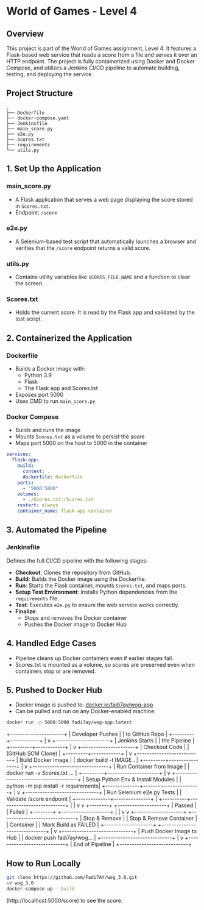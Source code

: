 # World of Games - Level 4

## Overview
This project is part of the World of Games assignment, Level 4. It features a Flask-based web service that reads a score from a file and serves it over an HTTP endpoint. 
The project is fully containerized using Docker and Docker Compose, and utilizes a Jenkins CI/CD pipeline to automate building, testing, and deploying the service.

## Project Structure
```
.
├── Dockerfile
├── docker-compose.yaml
├── Jenkinsfile
├── main_score.py
├── e2e.py
├── Scores.txt
├── requirements
└── utils.py
```

## 1. Set Up the Application

### main_score.py
- A Flask application that serves a web page displaying the score stored in `Scores.txt`.
- Endpoint: `/score`

### e2e.py
- A Selenium-based test script that automatically launches a browser and verifies that the `/score` endpoint returns a valid score.

### utils.py
- Contains utility variables like `SCORES_FILE_NAME` and a function to clear the screen.

### Scores.txt
- Holds the current score. It is read by the Flask app and validated by the test script.

## 2. Containerized the Application

### Dockerfile
- Builds a Docker image with:
  - Python 3.9
  - Flask
  - The Flask app and Scores.txt
- Exposes port 5000
- Uses CMD to run `main_score.py`

### Docker Compose
- Builds and runs the image
- Mounts `Scores.txt` as a volume to persist the score
- Maps port 5000 on the host to 5000 in the container

```yaml
services:
  flask-app:
    build:
      context: .
      dockerfile: Dockerfile
    ports:
      - "5000:5000"
    volumes:
      - ./Scores.txt:/Scores.txt
    restart: always
    container_name: flask-app-container
```

## 3. Automated the Pipeline

### Jenkinsfile
Defines the full CI/CD pipeline with the following stages:

- **Checkout**: Clones the repository from GitHub.
- **Build**: Builds the Docker image using the Dockerfile.
- **Run**: Starts the Flask container, mounts `Scores.txt`, and maps ports.
- **Setup Test Environment**: Installs Python dependencies from the `requirements` file.
- **Test**: Executes `e2e.py` to ensure the web service works correctly.
- **Finalize**:
  - Stops and removes the Docker container
  - Pushes the Docker image to Docker Hub

## 4. Handled Edge Cases
- Pipeline cleans up Docker containers even if earlier stages fail.
- Scores.txt is mounted as a volume, so scores are preserved even when containers stop or are removed.

## 5. Pushed to Docker Hub
- Docker image is pushed to: [docker.io/fadi7ay/wog-app](https://hub.docker.com/r/fadi7ay/wog-app)
- Can be pulled and run on any Docker-enabled machine:

```bash
docker run -p 5000:5000 fadi7ay/wog-app:latest
```

+----------------------+
|  Developer Pushes   |
|  to GitHub Repo     |
+---------+------------+
          |
          v
+----------------------+
|     Jenkins Starts   |
|      the Pipeline    |
+---------+------------+
          |
          v
+----------------------+
|     Checkout Code    |
|   (GitHub SCM Clone) |
+---------+------------+
          |
          v
+--------------------------+
|    Build Docker Image    |
| docker build -t IMAGE .  |
+---------+----------------+
          |
          v
+-------------------------------+
|     Run Container from Image |
| docker run -v Scores.txt ... |
+---------+---------------------+
          |
          v
+--------------------------------------+
|  Setup Python Env & Install Modules  |
| python -m pip install -r requirements|
+--------------+-----------------------+
               |
               v
+------------------------------+
| Run Selenium e2e.py Tests    |
| Validate /score endpoint     |
+--------------+---------------+
               |
    +----------+---------------------------+
    |                                      |
    v                                      v
+--------+                        +--------------------+
| Passed |                        |      Failed        |
+--------+                        +--------------------+
    |                                      |
    v                                      v
+--------------------+      +------------------------------+
| Stop & Remove      |      | Stop & Remove Container      |
| Container          |      | Mark Build as FAILED         |
+--------------------+      +------------------------------+
          |
          v
+-----------------------------+
| Push Docker Image to Hub   |
| docker push fadi7ay/wog... |
+-----------------------------+
             |
             v
+----------------------------+
|       End of Pipeline      |
+----------------------------+

## How to Run Locally
```bash
git clone https://github.com/Fadi7AY/wog_3.0.git
cd wog_3.0
docker-compose up --build
```

(http://localhost:5000/score) to see the score.



